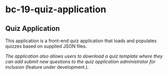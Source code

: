 # bc-19-quiz-application

## Quiz Application
 This application is a front-end quiz application
 that loads and populates quizzes based on supplied JSON files.

 _The application also allows users to download a quiz template where they can add
 submit new questions to the quiz application administrator for inclusion_ (feature under development.).